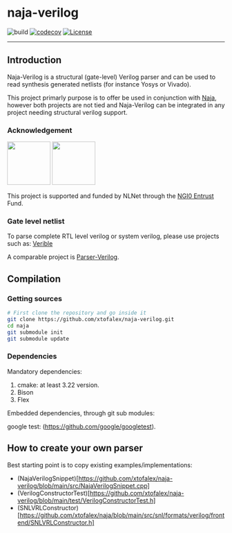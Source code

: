 # naja-verilog
![build](https://github.com/xtofalex/naja-verilog/actions/workflows/build.yml/badge.svg)
[![codecov](https://codecov.io/gh/xtofalex/naja-verilog/branch/main/graph/badge.svg?token=EWV8ZI20EI)](https://codecov.io/gh/xtofalex/naja-verilog)
[![License](https://img.shields.io/badge/License-Apache_2.0-blue.svg)](https://opensource.org/licenses/Apache-2.0)
***
## Introduction
Naja-Verilog is a structural (gate-level) Verilog parser and can be used to read synthesis generated netlists (for instance Yosys or Vivado).

This project primarly purpose is to offer  be used in conjunction with [Naja](), however both projects are not tied and Naja-Verilog can be integrated in any project needing structural verilog support.

### Acknowledgement
[<img src="https://nlnet.nl/logo/banner.png" width=100>](https://nlnet.nl/project/Naja)
[<img src="https://nlnet.nl/image/logos/NGI0Entrust_tag.svg" width=100>](https://nlnet.nl/project/Naja)

This project is supported and funded by NLNet through the [NGI0 Entrust](https://nlnet.nl/entrust) Fund.

### Gate level netlist
To parse complete RTL level verilog or system verilog, please use projects such as: [Verible](https://github.com/chipsalliance/verible)

A comparable project is [Parser-Verilog](https://github.com/OpenTimer/Parser-Verilog). 
## Compilation
### Getting sources
```bash
# First clone the repository and go inside it
git clone https://github.com/xtofalex/naja-verilog.git
cd naja
git submodule init
git submodule update
```
### Dependencies
Mandatory dependencies:
1. cmake: at least 3.22 version.
2. Bison
3. Flex

Embedded dependencies, through git sub modules:

google test: (https://github.com/google/googletest).

## How to create your own parser
Best starting point is to copy existing examples/implementations:
* (NajaVerilogSnippet)[https://github.com/xtofalex/naja-verilog/blob/main/src/NajaVerilogSnippet.cpp]
* (VerilogConstructorTest)[https://github.com/xtofalex/naja-verilog/blob/main/test/VerilogConstructorTest.h]
* (SNLVRLConstructor)[https://github.com/xtofalex/naja/blob/main/src/snl/formats/verilog/frontend/SNLVRLConstructor.h]